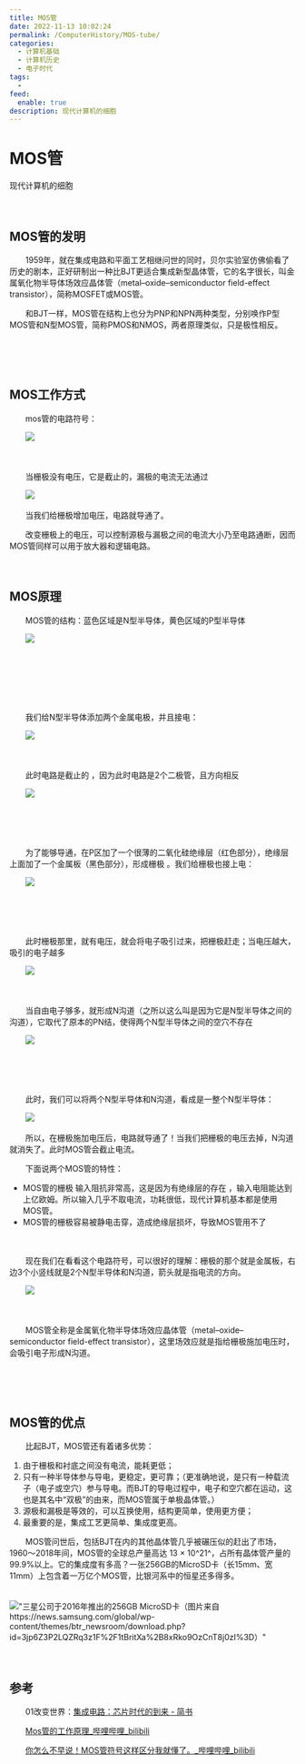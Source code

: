 ```yaml
---
title: MOS管
date: 2022-11-13 10:02:24
permalink: /ComputerHistory/MOS-tube/
categories:
  - 计算机基础
  - 计算机历史
  - 电子时代
tags:
  - 
feed:
  enable: true
description: 现代计算机的细胞
---
```

# MOS管


现代计算机的细胞


<!-- more -->　　‍

## MOS管的发明

　　1959年，就在集成电路和平面工艺相继问世的同时，贝尔实验室仿佛偷看了历史的剧本，正好研制出一种比BJT更适合集成新型晶体管，它的名字很长，叫金属氧化物半导体场效应晶体管（metal–oxide–semiconductor field-effect transistor），简称MOSFET或MOS管。

　　和BJT一样，MOS管在结构上也分为PNP和NPN两种类型，分别唤作P型MOS管和N型MOS管，简称PMOS和NMOS，两者原理类似，只是极性相反。

　　‍

　　‍

## MOS工作方式

　　mos管的电路符号：

　　![](https://image.peterjxl.com/blog/image-20220820095945-h97rclq.png)

　　‍

　　当栅极没有电压，它是截止的，漏极的电流无法通过

　　![](https://image.peterjxl.com/blog/image-20220820100441-n9td618.png)

　　当我们给栅极增加电压，电路就导通了。

　　改变栅极上的电压，可以控制源极与漏极之间的电流大小乃至电路通断，因而MOS管同样可以用于放大器和逻辑电路。

　　‍

## MOS原理

　　MOS管的结构：蓝色区域是N型半导体，黄色区域的P型半导体

　　![](https://image.peterjxl.com/blog/image-20220820100531-h5e39pg.png)

　　‍

　　‍

　　‍

　　我们给N型半导体添加两个金属电极，并且接电：

　　![](https://image.peterjxl.com/blog/image-20220820101003-4wnf85o.png)

　　‍

　　此时电路是截止的 ，因为此时电路是2个二极管，且方向相反

　　![](https://image.peterjxl.com/blog/image-20220820101342-k823kff.png)

　　‍

　　

　　为了能够导通，在P区加了一个很薄的二氧化硅绝缘层（红色部分），绝缘层上面加了一个金属板（黑色部分），形成栅极 。我们给栅极也接上电：

　　![](https://image.peterjxl.com/blog/image-20220820101558-6ixjb05.png)

　　‍

　　‍

　　此时栅极那里，就有电压，就会将电子吸引过来，把栅极赶走；当电压越大，吸引的电子越多

　　![](https://image.peterjxl.com/blog/image-20220820101626-oel9dll.png)

　　‍

　　当自由电子够多，就形成N沟道（之所以这么叫是因为它是N型半导体之间的沟道），它取代了原本的PN结，使得两个N型半导体之间的空穴不存在

　　![](https://image.peterjxl.com/blog/image-20220820101739-pc6v8dl.png)

　　‍

　　‍

　　此时，我们可以将两个N型半导体和N沟道，看成是一整个N型半导体：

　　![](https://image.peterjxl.com/blog/image-20220820101932-ymqbzc1.png)

　　所以，在栅极施加电压后，电路就导通了！当我们把栅极的电压去掉，N沟道就消失了。此时MOS管会截止电流。

　　下面说两个MOS管的特性：

* MOS管的栅极 输入阻抗非常高，这是因为有绝缘层的存在  ，输入电阻能达到上亿欧姆。所以输入几乎不取电流，功耗很低，现代计算机基本都是使用MOS管。
* MOS管的栅极容易被静电击穿，造成绝缘层损坏，导致MOS管用不了

　　‍

　　现在我们在看看这个电路符号，可以很好的理解：栅极的那个就是金属板，右边3个小竖线就是2个N型半导体和N沟道，箭头就是指电流的方向。

　　![](https://image.peterjxl.com/blog/image-20220820095945-h97rclq.png)

　　‍

　　MOS管全称是金属氧化物半导体场效应晶体管（metal–oxide–semiconductor field-effect transistor），这里场效应就是指给栅极施加电压时，会吸引电子形成N沟道。

　　‍

　　‍

## MOS管的优点

　　比起BJT，MOS管还有着诸多优势：

1. 由于栅极和衬底之间没有电流，能耗更低；
2. 只有一种半导体参与导电，更稳定，更可靠；（更准确地说，是只有一种载流子（电子或空穴）参与导电。而BJT的导电过程中，电子和空穴都在运动，这也是其名中“双极”的由来，而MOS管属于单极晶体管。）
3. 源极和漏极是等效的，可以互换使用，结构更简单，使用更方便；
4. 最重要的是，集成工艺更简单、集成度更高。

　　MOS管问世后，包括BJT在内的其他晶体管几乎被碾压似的赶出了市场，1960～2018年间，MOS管的全球总产量高达 13 × 10^21^，占所有晶体管产量的99.9%以上。它的集成度有多高？一张256GB的MicroSD卡（长15mm、宽11mm）上包含着一万亿个MOS管，比银河系中的恒星还多得多。

　　!["三星公司于2016年推出的256GB MicroSD卡（图片来自https://news.samsung.com/global/wp-content/themes/btr_newsroom/download.php?id=3jp6Z3P2LQZRq3z1F%2F1tBritXa%2B8xRko9OzCnT8j0zI%3D）"](https://image.peterjxl.com/blog/image-20220821111529-j7u5cdd.png )

　　‍

## 参考

　　01改变世界：[集成电路：芯片时代的到来 - 简书](https://www.jianshu.com/p/2b7ac88744ff)

　　[Mos管的工作原理_哔哩哔哩_bilibili](https://www.bilibili.com/video/BV1344y167qm)

　　[你怎么不早说！MOS管符号这样区分我就懂了。_哔哩哔哩_bilibili](https://www.bilibili.com/video/av896640014)

　　‍
